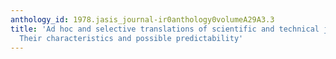 ```yaml
---
anthology_id: 1978.jasis_journal-ir0anthology0volumeA29A3.3
title: 'Ad hoc and selective translations of scientific and technical journal articles:
  Their characteristics and possible predictability'
---
```

